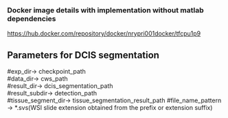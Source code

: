 ### Docker image details with implementation without matlab dependencies

https://hub.docker.com/repository/docker/nrypri001docker/tfcpu1p9

## Parameters for DCIS segmentation

#exp_dir-> checkpoint_path                        
#data_dir-> cws_path                               
#result_dir-> dcis_segmentation_path                                    
#result_subdir-> detection_path                                     
#tissue_segment_dir-> tissue_segmentation_result_path
#file_name_pattern -> *.svs(WSI slide extension obtained from the prefix or extension suffix)
